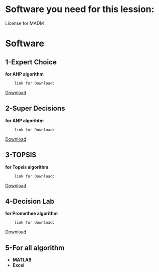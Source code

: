 # Software you need for this lession:

License for MADM
#
#
# Software
  ## 1-Expert Choice
  **for AHP algorithm**
        
        link for Download:
  [Download](http://s9.picofile.com/file/8374073292/1_Expert_Choice11.rar.html)
        
        
  ## 2-Super Decisions
  **for ANP algorihtm**
       
        link for Download:
[Download](http://s7.picofile.com/file/8374073850/2_Super_Decisions.rar.html)  
        
        
  ## 3-TOPSIS
  **for Topsis algorithm**
       
        link for Download:
[Download](http://s9.picofile.com/file/8374074884/3_MCDM_engine.rar.html) 
        
        
       
  ## 4-Decision Lab
  **for Promethee algorithm**
      
        link for Download: 
[Download](http://s9.picofile.com/file/8374074984/4_Decision_Lab.rar.html) 
        
  ## 5-For all algorithm
  
   - **MATLAB**
   - **Excel**
